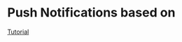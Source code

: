 # Push Notifications based on

[Tutorial](https://developers.google.com/web/fundamentals/getting-started/codelabs/push-notifications/)

